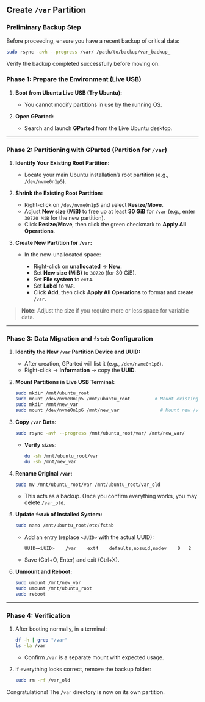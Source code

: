 ## Create `/var` Partition

### Preliminary Backup Step

Before proceeding, ensure you have a recent backup of critical data:

```bash
sudo rsync -avh --progress /var/ /path/to/backup/var_backup_
```

Verify the backup completed successfully before moving on.

### Phase 1: Prepare the Environment (Live USB)

1. **Boot from Ubuntu Live USB (Try Ubuntu):**

   * You cannot modify partitions in use by the running OS.

2. **Open GParted:**

   * Search and launch **GParted** from the Live Ubuntu desktop.

---

### Phase 2: Partitioning with GParted (Partition for `/var`)

1. **Identify Your Existing Root Partition:**

   * Locate your main Ubuntu installation’s root partition (e.g., `/dev/nvme0n1p5`).

2. **Shrink the Existing Root Partition:**

   * Right-click on `/dev/nvme0n1p5` and select **Resize/Move**.
   * Adjust **New size (MiB)** to free up at least **30 GiB** for `/var` (e.g., enter `30720 MiB` for the new partition).
   * Click **Resize/Move**, then click the green checkmark to **Apply All Operations**.

3. **Create New Partition for `/var`:**

   * In the now-unallocated space:

     * Right-click on **unallocated** → **New**.
     * Set **New size (MiB)** to `30720` (for 30 GiB).
     * Set **File system** to `ext4`.
     * Set **Label** to `VAR`.
     * Click **Add**, then click **Apply All Operations** to format and create `/var`.

> **Note:** Adjust the size if you require more or less space for variable data.

---

### Phase 3: Data Migration and `fstab` Configuration

1. **Identify the New `/var` Partition Device and UUID:**

   * After creation, GParted will list it (e.g., `/dev/nvme0n1p6`).
   * Right-click → **Information** → copy the **UUID**.

2. **Mount Partitions in Live USB Terminal:**

   ```bash
   sudo mkdir /mnt/ubuntu_root
   sudo mount /dev/nvme0n1p5 /mnt/ubuntu_root         # Mount existing root
   sudo mkdir /mnt/new_var
   sudo mount /dev/nvme0n1p6 /mnt/new_var               # Mount new /var partition
   ```

3. **Copy `/var` Data:**

   ```bash
   sudo rsync -avh --progress /mnt/ubuntu_root/var/ /mnt/new_var/
   ```

   * **Verify** sizes:

     ```bash
     du -sh /mnt/ubuntu_root/var
     du -sh /mnt/new_var
     ```

4. **Rename Original `/var`:**

   ```bash
   sudo mv /mnt/ubuntu_root/var /mnt/ubuntu_root/var_old
   ```

   * This acts as a backup. Once you confirm everything works, you may delete `/var_old`.

5. **Update `fstab` of Installed System:**

   ```bash
   sudo nano /mnt/ubuntu_root/etc/fstab
   ```

   * Add an entry (replace `<UUID>` with the actual UUID):

     ```
     UUID=<UUID>    /var    ext4    defaults,nosuid,nodev    0   2
     ```
   * Save (Ctrl+O, Enter) and exit (Ctrl+X).

6. **Unmount and Reboot:**

   ```bash
   sudo umount /mnt/new_var
   sudo umount /mnt/ubuntu_root
   sudo reboot
   ```

---

### Phase 4: Verification

1. After booting normally, in a terminal:

   ```bash
   df -h | grep "/var"
   ls -la /var
   ```

   * Confirm `/var` is a separate mount with expected usage.

2. If everything looks correct, remove the backup folder:

   ```bash
   sudo rm -rf /var_old
   ```

Congratulations! The `/var` directory is now on its own partition.

